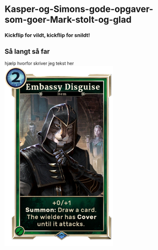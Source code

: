 # Kasper-og-Simons-gode-opgaver-som-goer-Mark-stolt-og-glad
### Kickflip for vildt, kickflip for snildt!
## Så langt så far
hjælp hvorfor skriver jeg tekst her
<img src="img/readme.png">